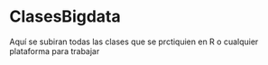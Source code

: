# ClasesBigdata
Aquí se subiran todas las clases que se prctiquien en R o cualquier plataforma para trabajar

